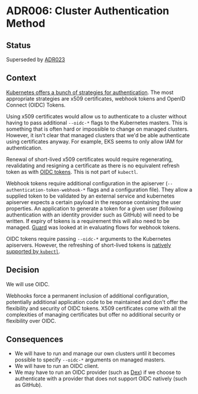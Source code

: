 # ADR006: Cluster Authentication Method

## Status

Superseded by [ADR023](ADR023-cluster-authentication.md)

## Context

[Kubernetes offers a bunch of strategies for authentication](https://kubernetes.io/docs/reference/access-authn-authz/authentication/#authentication-strategies). The most appropriate strategies are x509 certificates, webhook tokens and OpenID Connect (OIDC) Tokens.

Using x509 certificates would allow us to authenticate to a cluster without having to pass additional `--oidc-*` flags to the Kubernetes masters. This is something that is often hard or impossible to change on managed clusters. However, it isn't clear that managed clusters that we'd be able authenticate using certificates anyway. For example, EKS seems to only allow IAM for authentication.

Renewal of short-lived x509 certificates would require regenerating, revalidating and resigning a certificate as there is no equivalent refresh token as with [OIDC tokens](https://auth0.com/docs/tokens/refresh-token/current). This is not part of `kubectl`.

Webhook tokens require additional configuration in the apiserver (`--authentication-token-webhook-*` flags and a configuration file). They allow a supplied token to be validated by an external service and kubernetes apiserver expects a certain payload in the response containing the user properties. An application to generate a token for a given user (following authentication with an identity provider such as GitHub) will need to be written. If expiry of tokens is a requirement this will also need to be managed. [Guard](https://github.com/appscode/guard) was looked at in evaluating flows for webhook tokens.

OIDC tokens require passing `--oidc-*` arguments to the Kubernetes apiservers. However, the refreshing of short-lived tokens is [natively supported by `kubectl`](https://kubernetes.io/docs/reference/access-authn-authz/authentication/#using-kubectl).

## Decision

We will use OIDC.

Webhooks force a permanent inclusion of additional configuration, potentially additional application code to be maintained and don't offer the flexibility and security of OIDC tokens. X509 certificates come with all the complexities of managing certificates but offer no additional security or flexibility over OIDC.

## Consequences

- We will have to run and manage our own clusters until it becomes possible to specify `--oidc-*` arguments on managed masters.
- We will have to run an OIDC client.
- We may have to run an OIDC provider (such as [Dex](https://github.com/dexidp/dex)) if we choose to authenticate with a provider that does not support OIDC natively (such as GitHub).
